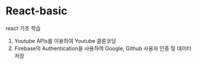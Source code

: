 # React-basic
react 기초 학습

1. Youtube APIs를 이용하여 Youtube 클론코딩
2. Firebase의 Authentication을 사용하여 Google, Github 사용자 인증 및 데이터 저장
